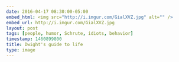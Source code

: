 ```yaml
---
date: 2016-04-17 08:30:00-05:00
embed_html: <img src="http://i.imgur.com/GialXVZ.jpg" alt="" />
embed_url: http://i.imgur.com/GialXVZ.jpg
layout: post
tags: [people, humor, Schrute, idiots, behavior]
timestamp: 1460899800
title: Dwight's guide to life
type: image
---
```

<img src="http://i.imgur.com/GialXVZ.jpg" alt="" />

